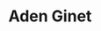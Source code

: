 ---
pid: pt87
title: Aden Ginet
location_transcription: Here
coordinates: "[-75.128717432954, 39.966201054347]"
zipcode: 
gen_neighborhood: 
neighborhood: 
outside_phl: 
age: '4'
age_range: "<6"
instagram: 
image_file_name: pt_87.jpg
proposal_transcription: 
topic: Unknown
topic_summary: '0'
type: Other No Form
keywords_other: 
credit: 
image_labels: 
twitter: 
facebook: 
permalink: "/monuments/pt87/"
layout: item-page
---